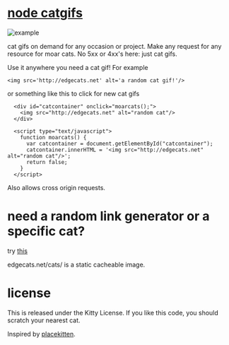 # [node catgifs](http://edgecats.net)

![example](http://edgecats.net)

cat gifs on demand for any occasion or project. Make any request for any resource for moar cats. No 5xx or 4xx's here: just cat gifs.

Use it anywhere you need a cat gif!  For example

```<img src='http://edgecats.net' alt='a random cat gif!'/>```

or something like this to click for new cat gifs

```
  <div id="catcontainer" onclick="moarcats();">
    <img src="http://edgecats.net" alt="random cat"/>
  </div>

  <script type="text/javascript">
    function moarcats() {
      var catcontainer = document.getElementById("catcontainer");
      catcontainer.innerHTML = '<img src="http://edgecats.net" alt="random cat"/>';
      return false;
    }
  </script>
```

Also allows cross origin requests.

# need a random link generator or a specific cat?

try [this](http://edgecats.net/random)

edgecats.net/cats/<whatever> is a static cacheable image.

# license

This is released under the Kitty License.  If you like this code, you should scratch your nearest cat.

Inspired by [placekitten](http://placekitten.com).
